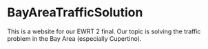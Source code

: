 # BayAreaTrafficSolution
This is a website for our EWRT 2 final. Our topic is solving the traffic problem in the Bay Area (especially Cupertino).
